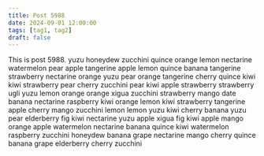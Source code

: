 ```yaml
---
title: Post 5988
date: 2024-09-01 12:00:00
tags: [tag1, tag2]
draft: false
---
```

This is post 5988.
yuzu
honeydew
zucchini
quince
orange
lemon
nectarine
watermelon
pear
apple
tangerine
apple
lemon
quince
banana
tangerine
strawberry
nectarine
orange
yuzu
pear
orange
tangerine
cherry
quince
kiwi
kiwi
strawberry
pear
cherry
zucchini
pear
kiwi
apple
strawberry
strawberry
ugli
yuzu
lemon
orange
orange
xigua
zucchini
strawberry
mango
date
banana
nectarine
raspberry
kiwi
orange
lemon
kiwi
strawberry
tangerine
apple
cherry
mango
zucchini
lemon
lemon
yuzu
kiwi
cherry
banana
yuzu
pear
elderberry
fig
kiwi
nectarine
yuzu
apple
xigua
fig
kiwi
apple
mango
orange
apple
watermelon
nectarine
banana
quince
kiwi
watermelon
raspberry
zucchini
honeydew
banana
grape
nectarine
mango
cherry
quince
banana
grape
elderberry
cherry
zucchini
